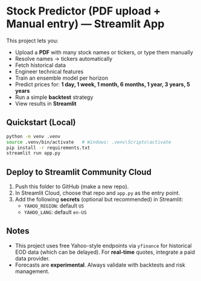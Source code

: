 # Stock Predictor (PDF upload + Manual entry) — Streamlit App

This project lets you:
- Upload a **PDF** with many stock names or tickers, or type them manually
- Resolve names → tickers automatically
- Fetch historical data
- Engineer technical features
- Train an ensemble model per horizon
- Predict prices for: **1 day, 1 week, 1 month, 6 months, 1 year, 3 years, 5 years**
- Run a simple **backtest** strategy
- View results in **Streamlit**

## Quickstart (Local)

```bash
python -m venv .venv
source .venv/bin/activate   # Windows: .venv\Scripts\activate
pip install -r requirements.txt
streamlit run app.py
```

## Deploy to Streamlit Community Cloud

1. Push this folder to GitHub (make a new repo).
2. In Streamlit Cloud, choose that repo and `app.py` as the entry point.
3. Add the following **secrets** (optional but recommended) in Streamlit:
   - `YAHOO_REGION`: default `US`
   - `YAHOO_LANG`: default `en-US`

## Notes
- This project uses free Yahoo-style endpoints via `yfinance` for historical EOD data (which can be delayed). For **real‑time** quotes, integrate a paid data provider.
- Forecasts are **experimental**. Always validate with backtests and risk management.
